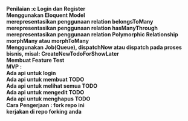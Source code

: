 <b>Penilaian :<b>c
Login dan Register<br>
Menggunakan Eloquent Model<br>
merepresentasikan penggunaan relation belongsToMany<br>
merepresentasikan penggunaan relation hasManyThrough<br>
merepresentasikan penggunaan relation Polymorphic Relationship morphMany atau morphToMany<br>
Menggunakan Job(Queue), dispatchNow atau dispatch pada proses bisnis, misal: CreateNewTodoForShowLater<br>
Membuat Feature Test<br>
MVP :<br>
Ada api untuk login<br>
Ada api untuk membuat TODO<br>
Ada api untuk melihat semua TODO<br>
Ada api untuk mengedit TODO<br>
Ada api untuk menghapus TODO<br>
Cara Pengerjaan :
fork repo ini<br>
kerjakan di repo forking anda<br>
